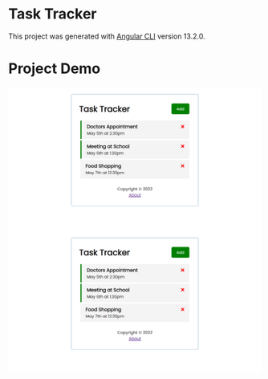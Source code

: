 # Task Tracker

This project was generated with [Angular CLI](https://github.com/angular/angular-cli) version 13.2.0.

# Project Demo

![img 1](./ss/ss1.png)
![img 2](./ss/ss1.png)
